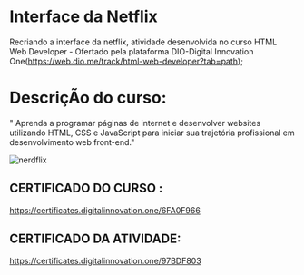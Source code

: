 # Interface da Netflix
Recriando a interface da netflix, atividade desenvolvida no curso HTML Web Developer - Ofertado pela plataforma DIO-Digital Innovation One(https://web.dio.me/track/html-web-developer?tab=path);

# DescriçÃo do curso:
  " Aprenda a programar páginas de internet e desenvolver websites utilizando HTML, CSS e JavaScript para iniciar sua trajetória profissional em desenvolvimento web front-end."
  
![nerdflix](https://user-images.githubusercontent.com/8356862/170790677-657b3cdc-8875-4512-9270-8cca965e4589.gif)

## CERTIFICADO DO CURSO :
  https://certificates.digitalinnovation.one/6FA0F966
## CERTIFICADO DA ATIVIDADE: 
  https://certificates.digitalinnovation.one/97BDF803
